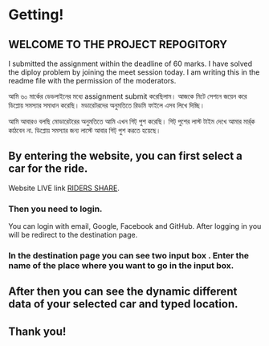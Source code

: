 
# Getting! 
## WELCOME TO THE PROJECT REPOGITORY

I submitted the assignment within the deadline of 60 marks. I have solved the diploy problem by joining the meet session today. I am writing this in the readme file with the permission of the moderators.

আমি ৬০ মার্কের ডেডলাইনের মধ্যে assignment submit করেছিলাম। আজকে মিটে সেশনে  জয়েন করে ডিপ্লোয় সমস্যার  সমাধান করেছি। মডারেটরদের অনুমতিতে রিডমি ফাইলে এসব লিখে দিচ্ছি। 

আমি আবারও বলছি মোডারেটরের অনুমতিতে আমি এখন গিট্ পুশ করেছি।  গিট্ পুশের লাস্ট  টাইম দেখে আমার মার্র্ক  কাঠবেন না.
ডিপ্লোয়  সমস্যার জন্য লাস্টে আবার গিট্ পুশ করতে হয়েছে।



## By entering the website, you can first select a car for the ride.
Website LIVE link [RIDERS SHARE](https://rides-share1.web.app/).

### Then you need to login.

You can login with email, Google, Facebook and GitHub.
After logging in you will be redirect to the destination page.

### In the destination page you can see two input box . Enter the name of the place where you want to go in the input box.


## After then you can see the dynamic different data of your selected car and typed location.

## Thank you!
